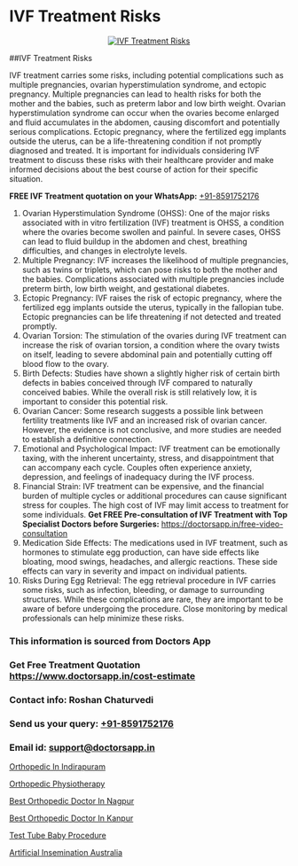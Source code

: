 # IVF Treatment Risks

<p align="center">
  <a href="https://doctorsapp.in/treatment/ivf-treatment">
    <img src="https://doctorsapp.co.in/uploads/treatment_image/ICSI.jpg" alt="IVF Treatment Risks">
  </a>
</p>
##IVF Treatment Risks

IVF treatment carries some risks, including potential complications such as multiple pregnancies, ovarian hyperstimulation syndrome, and ectopic pregnancy. Multiple pregnancies can lead to health risks for both the mother and the babies, such as preterm labor and low birth weight. Ovarian hyperstimulation syndrome can occur when the ovaries become enlarged and fluid accumulates in the abdomen, causing discomfort and potentially serious complications. Ectopic pregnancy, where the fertilized egg implants outside the uterus, can be a life-threatening condition if not promptly diagnosed and treated. It is important for individuals considering IVF treatment to discuss these risks with their healthcare provider and make informed decisions about the best course of action for their specific situation.

**FREE IVF Treatment quotation on your WhatsApp:**  [+91-8591752176](https://api.whatsapp.com/send?phone=8591752176)

1) Ovarian Hyperstimulation Syndrome (OHSS): One of the major risks associated with in vitro fertilization (IVF) treatment is OHSS, a condition where the ovaries become swollen and painful. In severe cases, OHSS can lead to fluid buildup in the abdomen and chest, breathing difficulties, and changes in electrolyte levels.
2) Multiple Pregnancy: IVF increases the likelihood of multiple pregnancies, such as twins or triplets, which can pose risks to both the mother and the babies. Complications associated with multiple pregnancies include preterm birth, low birth weight, and gestational diabetes.
3) Ectopic Pregnancy: IVF raises the risk of ectopic pregnancy, where the fertilized egg implants outside the uterus, typically in the fallopian tube. Ectopic pregnancies can be life threatening if not detected and treated promptly.
4) Ovarian Torsion: The stimulation of the ovaries during IVF treatment can increase the risk of ovarian torsion, a condition where the ovary twists on itself, leading to severe abdominal pain and potentially cutting off blood flow to the ovary.
5) Birth Defects: Studies have shown a slightly higher risk of certain birth defects in babies conceived through IVF compared to naturally conceived babies. While the overall risk is still relatively low, it is important to consider this potential risk.
6) Ovarian Cancer: Some research suggests a possible link between fertility treatments like IVF and an increased risk of ovarian cancer. However, the evidence is not conclusive, and more studies are needed to establish a definitive connection.
7) Emotional and Psychological Impact: IVF treatment can be emotionally taxing, with the inherent uncertainty, stress, and disappointment that can accompany each cycle. Couples often experience anxiety, depression, and feelings of inadequacy during the IVF process.
8) Financial Strain: IVF treatment can be expensive, and the financial burden of multiple cycles or additional procedures can cause significant stress for couples. The high cost of IVF may limit access to treatment for some individuals.
**Get FREE Pre-consultation of IVF Treatment with Top Specialist Doctors before Surgeries:** https://doctorsapp.in/free-video-consultation
9) Medication Side Effects: The medications used in IVF treatment, such as hormones to stimulate egg production, can have side effects like bloating, mood swings, headaches, and allergic reactions. These side effects can vary in severity and impact on individual patients.
10) Risks During Egg Retrieval: The egg retrieval procedure in IVF carries some risks, such as infection, bleeding, or damage to surrounding structures. While these complications are rare, they are important to be aware of before undergoing the procedure. Close monitoring by medical professionals can help minimize these risks.

### This information is sourced from Doctors App 
### Get Free Treatment Quotation https://www.doctorsapp.in/cost-estimate
### Contact info: Roshan Chaturvedi 
### Send us your query: [+91-8591752176](https://api.whatsapp.com/send?phone=8591752176) 
### Email id: support@doctorsapp.in

[Orthopedic In Indirapuram](https://www.linkedin.com/pulse/orthopedic-indirapuram-doctorsapp-rajshahi-ox0ge?trackingId=POETiyE6vzgHJBAY49aa1Q%3D%3D&lipi=urn%3Ali%3Apage%3Ad_flagship3_company_admin%3BtGKQvLKET%2FOkWlJl4W0MBA%3D%3D)

[Orthopedic Physiotherapy](https://www.linkedin.com/pulse/orthopedic-physiotherapy-doctorsapp-united-arab-emirates-ihkee?trackingId=k0JkbLbwzECpyTIvS2JoxA%3D%3D&lipi=urn%3Ali%3Apage%3Ad_flagship3_company_admin%3BSXrbBuk4SwWZ8nIcZ2zSvw%3D%3D)

[Best Orthopedic Doctor In Nagpur](https://medium.com/@vimalrana22/best-orthopedic-doctor-in-nagpur-828a7e80d2f9)

[Best Orthopedic Doctor In Kanpur](https://medium.com/@vimalrana22/best-orthopedic-doctor-in-kanpur-29a81a7eb859)

[Test Tube Baby Procedure](https://doctors-apps.github.io/doctorsapp/test-tube-baby-procedure)

[Artificial Insemination Australia](https://doctors-apps.github.io/doctorsapp/artificial-insemination-australia)

